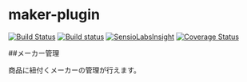 # maker-plugin

[![Build Status](https://travis-ci.org/eccubevn/maker-plugin.svg?branch=maker-renew)](https://travis-ci.org/eccubevn/maker-plugin)
[![Build status](https://ci.appveyor.com/api/projects/status/jaaigevfbae0led5/branch/maker-renew?svg=true)](https://ci.appveyor.com/project/lqdung-lockon/maker-plugin/branch/maker-renew)
[![SensioLabsInsight](https://insight.sensiolabs.com/projects/8cd28955-ac07-4a9a-8ca0-04825fd4bfaa/mini.png)](https://insight.sensiolabs.com/projects/8cd28955-ac07-4a9a-8ca0-04825fd4bfaa)
[![Coverage Status](https://coveralls.io/repos/github/eccubevn/maker-plugin/badge.svg?branch=maker-renew)](https://coveralls.io/github/eccubevn/maker-plugin?branch=maker-renew)

##メーカー管理

商品に紐付くメーカーの管理が行えます。
